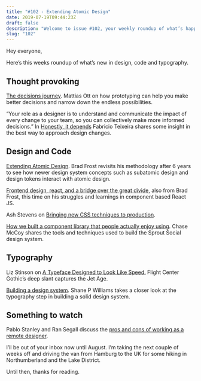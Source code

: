 ```yaml
---
title: "#102 - Extending Atomic Design"
date: 2019-07-19T09:44:23Z
draft: false
description: "Welcome to issue #102, your weekly roundup of what’s happening in design, code and typography."
slug: "102"
---
```


Hey everyone,

Here’s this weeks roundup of what’s new in design, code and typography.

## Thought provoking

[The decisions journey](https://matthiasott.com/notes/the-decisions-journey). Mattias Ott on how prototyping can help you make better decisions and narrow down the endless possibilities.

“Your role as a designer is to understand and communicate the impact of every change to your team, so you can collectively make more informed decisions.” In [Honestly, it depends](https://uxdesign.cc/honestly-it-depends-a805418e21bb) Fabricio Teixeira shares some insight in the best way to approach design changes.

## Design and Code

[Extending Atomic Design](http://bradfrost.com/blog/post/extending-atomic-design/). Brad Frost revisits his methodology after 6 years to see how newer design system concepts such as subatomic design and design tokens interact with atomic design.

[Frontend design, react, and a bridge over the great divide](http://bradfrost.com/blog/post/frontend-design-react-and-a-bridge-over-the-great-divide/), also from Brad Frost, this time on his struggles and learnings in component based React JS.

Ash Stevens on [Bringing new CSS techniques to production](https://sidigital.co/blog/bringing-new-css-techniques-to-production).

[How we built a component library that people actually enjoy using](https://medium.com/styled-components/how-to-build-a-great-component-library-a40d974a412d). Chase McCoy shares the tools and techniques used to build the Sprout Social design system.

## Typography

Liz Stinson on [A Typeface Designed to Look Like Speed.](https://eyeondesign.aiga.org/a-typeface-designed-to-look-like-speed/) Flight Center Gothic’s deep slant captures the Jet Age.

[Building a design system](https://uxdesign.cc/building-a-design-system-where-to-start-part-4-typography-5065b8d360c). Shane P Williams takes a closer look at the typography step in building a solid design system.

## Something to watch

Pablo Stanley and Ran Segall discuss the [pros and cons of working as a remote designer](https://www.youtube.com/watch?v=s1jW1cownzE).

I’ll be out of your inbox now until August. I’m taking the next couple of weeks off and driving the van from Hamburg to the UK for some hiking in Northumberland and the Lake District.

Until then, thanks for reading.
